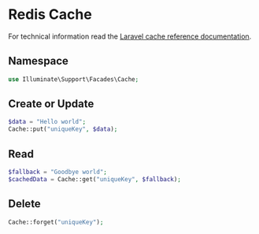 # Redis Cache

For technical information read the [Laravel cache reference documentation](https://laravel.com/docs/8.x/cache).

## Namespace

```php
use Illuminate\Support\Facades\Cache;
```

## Create or Update

```php
$data = "Hello world";
Cache::put("uniqueKey", $data);
```

## Read

```php
$fallback = "Goodbye world";
$cachedData = Cache::get("uniqueKey", $fallback);
```

## Delete

```php
Cache::forget("uniqueKey");
```